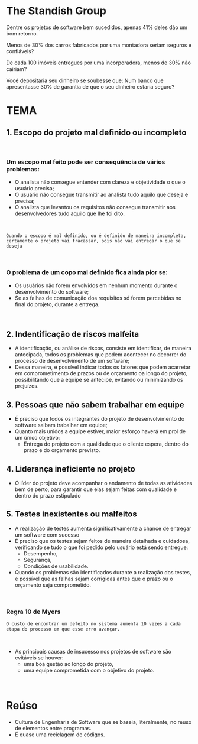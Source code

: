 # The Standish Group

Dentre os projetos de software bem sucedidos, apenas 41% deles dão um bom retorno.

Menos de 30% dos carros fabricados por uma montadora seriam seguros e confiáveis?

De cada 100 imóveis entregues por uma incorporadora, menos de 30% não cairiam?

Você depositaria seu dinheiro se soubesse que: Num banco que apresentasse 30% de garantia de que o seu dinheiro estaria seguro?

# TEMA

## 1. Escopo do projeto mal definido ou incompleto

<br>

### Um escopo mal feito pode ser consequência de vários problemas:

- O analista não consegue entender com clareza e objetividade o que o usuário precisa;
- O usuário não consegue transmitir ao analista tudo aquilo que deseja e precisa;
- O analista que levantou os requisitos não consegue transmitir aos desenvolvedores tudo aquilo que lhe foi dito.

<br>

    Quando o escopo é mal definido, ou é definido de maneira incompleta, certamente o projeto vai fracassar, pois não vai entregar o que se deseja

<br>

### O problema de um copo mal definido fica ainda pior se:

- Os usuários não forem envolvidos em nenhum momento durante o desenvolvimento do software;
- Se as falhas de comunicação dos requisitos só forem percebidas no final do projeto, durante a entrega.

<br>

## 2. Indentificação de riscos malfeita

- A identificação, ou análise de riscos, consiste em identificar, de maneira antecipada, todos os problemas que podem acontecer no decorrer do processo de desenvolvimento de um software;
- Dessa maneira, é possível indicar todos os fatores que podem acarretar em comprometimento de prazos ou de orçamento oa longo do projeto, possibilitando que a equipe se antecipe, evitando ou minimizando os prejuízos.

## 3. Pessoas que não sabem trabalhar em equipe

- É preciso que todos os integrantes do projeto de desenvolvimento do software saibam trabalhar em equipe;
- Quanto mais unidos a equipe estiver, maior esforço haverá em prol de um único objetivo:
    - Entrega do projeto com a qualidade que o cliente espera, dentro do prazo e do orçamento previsto.

## 4. Liderança ineficiente no projeto

- O líder do projeto deve acompanhar o andamento de todas as atividades bem de perto, para garantir que elas sejam feitas com qualidade e dentro do prazo estipulado

## 5. Testes inexistentes ou malfeitos

- A realização de testes aumenta significativamente a chance de entregar um software com sucesso
- É preciso que os testes sejam feitos de maneira detalhada e cuidadosa, verificando se tudo o que foi pedido pelo usuário está sendo entregue:
    - Desempenho,
    - Segurança,
    - Condições de usabilidade.
- Quando os problemas são identificados durante a realização dos testes, é possível que as falhas sejam corrigidas antes que o prazo ou o orçamento seja comprometido.

<br>

### Regra 10 de Myers
    O custo de encontrar um defeito no sistema aumenta 10 vezes a cada etapa do processo em que esse erro avançar.

<br>

- As principais causas de insucesso nos projetos de software são evitáveis se houver:
    - uma boa gestão ao longo do projeto,
    - uma equipe comprometida com o objetivo do projeto.

<br>

# Reúso

- Cultura de Engenharia de Software que se baseia, literalmente, no reuso de elementos entre programas.
- É quase uma reciclagem de códigos.